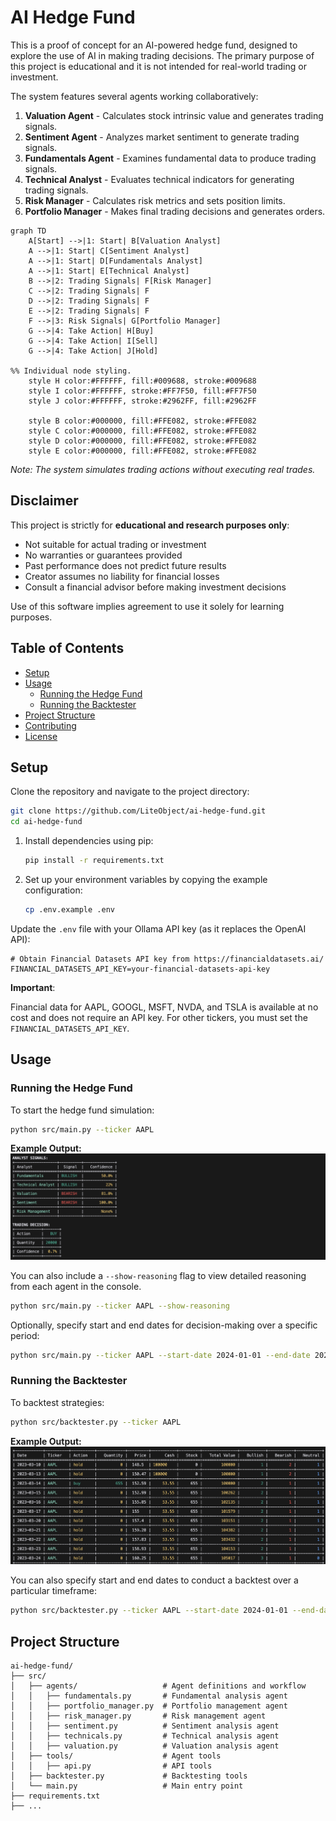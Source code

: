 # AI Hedge Fund

This is a proof of concept for an AI-powered hedge fund, designed to explore the use of AI in making trading decisions. The primary purpose of this project is educational and it is not intended for real-world trading or investment.

The system features several agents working collaboratively:

1. **Valuation Agent** - Calculates stock intrinsic value and generates trading signals.
2. **Sentiment Agent** - Analyzes market sentiment to generate trading signals.
3. **Fundamentals Agent** - Examines fundamental data to produce trading signals.
4. **Technical Analyst** - Evaluates technical indicators for generating trading signals.
5. **Risk Manager** - Calculates risk metrics and sets position limits.
6. **Portfolio Manager** - Makes final trading decisions and generates orders.

```mermaid
graph TD
    A[Start] -->|1: Start| B[Valuation Analyst]
    A -->|1: Start| C[Sentiment Analyst]
    A -->|1: Start| D[Fundamentals Analyst]
    A -->|1: Start| E[Technical Analyst]
    B -->|2: Trading Signals| F[Risk Manager]
    C -->|2: Trading Signals| F
    D -->|2: Trading Signals| F
    E -->|2: Trading Signals| F
    F -->|3: Risk Signals| G[Portfolio Manager]
    G -->|4: Take Action| H[Buy]
    G -->|4: Take Action| I[Sell]
    G -->|4: Take Action| J[Hold]

%% Individual node styling.
    style H color:#FFFFFF, fill:#009688, stroke:#009688
    style I color:#FFFFFF, stroke:#FF7F50, fill:#FF7F50
    style J color:#FFFFFF, stroke:#2962FF, fill:#2962FF

    style B color:#000000, fill:#FFE082, stroke:#FFE082
    style C color:#000000, fill:#FFE082, stroke:#FFE082
    style D color:#000000, fill:#FFE082, stroke:#FFE082
    style E color:#000000, fill:#FFE082, stroke:#FFE082  

```

*Note: The system simulates trading actions without executing real trades.*

## Disclaimer

This project is strictly for **educational and research purposes only**:

- Not suitable for actual trading or investment
- No warranties or guarantees provided
- Past performance does not predict future results
- Creator assumes no liability for financial losses
- Consult a financial advisor before making investment decisions

Use of this software implies agreement to use it solely for learning purposes.

## Table of Contents
- [Setup](#setup)
- [Usage](#usage)
  - [Running the Hedge Fund](#running-the-hedge-fund)
  - [Running the Backtester](#running-the-backtester)
- [Project Structure](#project-structure)
- [Contributing](#contributing)
- [License](#license)

## Setup

Clone the repository and navigate to the project directory:

```bash
git clone https://github.com/LiteObject/ai-hedge-fund.git
cd ai-hedge-fund
```

1. Install dependencies using pip:
   
   ```bash
   pip install -r requirements.txt
   ```

2. Set up your environment variables by copying the example configuration:

   ```bash
   cp .env.example .env
   ```

Update the `.env` file with your Ollama API key (as it replaces the OpenAI API):

```plaintext
# Obtain Financial Datasets API key from https://financialdatasets.ai/
FINANCIAL_DATASETS_API_KEY=your-financial-datasets-api-key
```

**Important**: 

Financial data for AAPL, GOOGL, MSFT, NVDA, and TSLA is available at no cost and does not require an API key. For other tickers, you must set the `FINANCIAL_DATASETS_API_KEY`.

## Usage

### Running the Hedge Fund

To start the hedge fund simulation:

```bash
python src/main.py --ticker AAPL
```

**Example Output:**
![alt text](images/image1.png)

You can also include a `--show-reasoning` flag to view detailed reasoning from each agent in the console.

```bash
python src/main.py --ticker AAPL --show-reasoning
```

Optionally, specify start and end dates for decision-making over a specific period:

```bash
python src/main.py --ticker AAPL --start-date 2024-01-01 --end-date 2024-03-01 
```

### Running the Backtester

To backtest strategies:

```bash
python src/backtester.py --ticker AAPL
```

**Example Output:**
![alt text](images/image2.png)

You can also specify start and end dates to conduct a backtest over a particular timeframe:

```bash
python src/backtester.py --ticker AAPL --start-date 2024-01-01 --end-date 2024-03-01
```

## Project Structure 

```
ai-hedge-fund/
├── src/
│   ├── agents/                   # Agent definitions and workflow
│   │   ├── fundamentals.py       # Fundamental analysis agent
│   │   ├── portfolio_manager.py  # Portfolio management agent
│   │   ├── risk_manager.py       # Risk management agent
│   │   ├── sentiment.py          # Sentiment analysis agent
│   │   ├── technicals.py         # Technical analysis agent
│   │   ├── valuation.py          # Valuation analysis agent
│   ├── tools/                    # Agent tools
│   │   ├── api.py                # API tools
│   ├── backtester.py             # Backtesting tools
│   └── main.py                   # Main entry point
├── requirements.txt
├── ...
```
